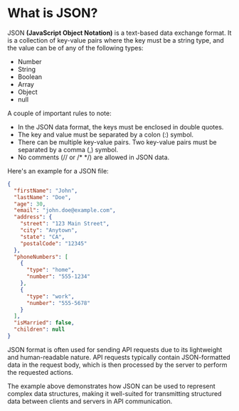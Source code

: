 # What is JSON?
JSON **(JavaScript Object Notation)** is a text-based data exchange format. It is a collection of key-value pairs where the key must be a string type, and the value can be of any of the following types:

- Number
- String
- Boolean
- Array
- Object
- null

A couple of important rules to note:

- In the JSON data format, the keys must be enclosed in double quotes.
- The key and value must be separated by a colon (:) symbol.
- There can be multiple key-value pairs. Two key-value pairs must be separated by a comma (,) symbol.
- No comments (// or /* */) are allowed in JSON data.

Here's an example for a JSON file:
```json
{
  "firstName": "John",
  "lastName": "Doe",
  "age": 30,
  "email": "john.doe@example.com",
  "address": {
    "street": "123 Main Street",
    "city": "Anytown",
    "state": "CA",
    "postalCode": "12345"
  },
  "phoneNumbers": [
    {
      "type": "home",
      "number": "555-1234"
    },
    {
      "type": "work",
      "number": "555-5678"
    }
  ],
  "isMarried": false,
  "children": null
}
```
JSON format is often used for sending API requests due to its lightweight and human-readable nature. API requests typically contain JSON-formatted data in the request body, which is then processed by the server to perform the requested actions. 

The example above demonstrates how JSON can be used to represent complex data structures, making it well-suited for transmitting structured data between clients and servers in API communication.